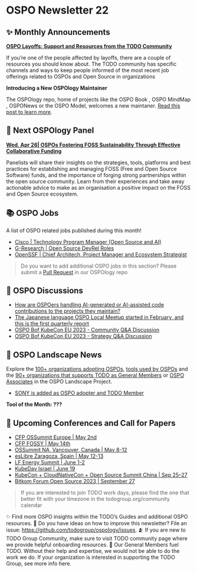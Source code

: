 # OSPO Newsletter 22


## ✨ Monthly Announcements 

**[OSPO Layoffs: Support and Resources from the TODO Community](https://todogroup.org/blog/ospo-layoffs-todo-support/)**

If you’re one of the people affected by layoffs, there are a couple of resources you should know about. The TODO community has specific channels and ways to keep people informed of the most recent job offerings related to OSPOs and Open Source in organizations

**Introducing a New OSPOlogy Maintainer**

The OSPOlogy repo, home of projects like the OSPO Book , OSPO MindMap , OSPONews or the OSPO Model, welcomes a new maintaner. [Read this post to learn more](https://todogroup.org/blog/ospology-maintainers/).

## 🍿 Next OSPOlogy Panel

**[Wed, Apr 26| OSPOs Fostering FOSS Sustainability Through Effective Collaborative Funding](https://community.linuxfoundation.org/events/details/lfhq-todo-group-ospology-presents-ospos-fostering-foss-sustainability-through-effective-collaborative-funding/)**

Panelists will share their insights on the strategies, tools, platforms and best practices for establishing and managing FOSS (Free and Open Source Software) funds, and the importance of forging strong partnerships within the open source community. Learn from their experiences and take away actionable advice to make as an organisation a positive impact on the FOSS and Open Source ecosystem.

## 📚 OSPO Jobs

A list of OSPO related jobs published during this month!

- [Cisco | Technology Program Manager (Open Source and AI)](https://jobs.cisco.com/jobs/ProjectDetail/Emerging-Technology-Program-Manager-Open-Source-and-Responsible-AI/1400922)
- [G-Research | Open Source DevRel Roles](https://opensource.gresearch.co.uk/)
- [OpenSSF | Chief Architech, Project Manager and Ecosystem Strategist](https://twitter.com/theopenssf/status/1638924625022156803)

> Do you want to add additional OSPO jobs in this section? Please submit a [Pull Request](https://github.com/todogroup/ospology/tree/main/newsletter#how-to-contribute-to-osponews) in our OSPOlogy repo

## 🙋 OSPO Discussions

- [How are OSPOers handling AI-generated or AI-assisted code contributions to the projects they maintain?](https://github.com/todogroup/ospology/discussions/290)
- [The Japanese language OSPO Local Meetup started in February, and this is the first quarterly report](https://github.com/todogroup/ospology/discussions/293)
- [OSPO Bof KubeCon EU 2023 - Community Q&A Discussion](https://github.com/todogroup/ospology/discussions/302)
- [OSPO Bof KubeCon EU 2023 - Strategy Q&A Discussion](https://github.com/todogroup/ospology/discussions/301)

## 📩 OSPO Landscape News

Explore the [100+ organizations adopting OSPOs](https://landscape.todogroup.org/card-mode?category=ospo-ad-pter&grouping=category), 
[tools used by OSPOs](https://landscape.todogroup.org/card-mode?category=ospo-tools&grouping=category) 
and the [90+ organizations that supports TODO as General Members](https://landscape.todogroup.org/card-mode?category=todo-group-member&grouping=category) 
or [OSPO Associates](https://landscape.todogroup.org/card-mode?category=ospo-associate&grouping=category) in the OSPO Landscape Project. 

- [SONY is added as OSPO adopter and TODO Member](https://github.com/todogroup/ospolandscape/pull/169)

**Tool of the Month: ???**

## 📎 Upcoming Conferences and Call for Papers

* [CFP OSSummit Europe | May 2nd](https://events.linuxfoundation.org/open-source-summit-europe/program/cfp/)
* [CFP FOSSY | May 14th](https://2023.fossy.us/call-for-proposals/)
* [OSSummit NA, Vancouver, Canada | May 8-12](https://events.linuxfoundation.org/open-source-summit-north-america/)
* [esLibre Zaragoza, Spain | May 12-13](https://eslib.re/2023/)
* [LF Energy Summit | June 1-2](https://events.linuxfoundation.org/lfenergysummit/register/)
* [KubeDay Israel | June 19](https://events.linuxfoundation.org/kubeday-israel/register/)
* [KubeCon + CloudNativeCon + Open Source Summit China | Sep 25–27](https://www.lfasiallc.com/kubecon-cloudnativecon-open-source-summit-china/)
* [Bitkom Forum Open Source 2023 | September 27](https://www.bitkom.org/bfoss23)

> If you are interested to join TODO work days, please find the one that better fit with your timezone in the todogroup.org/community calendar

✨ Find more OSPO insights within the TODO’s Guides and additional OSPO resources.
🧐 Do you have ideas on how to improve this newsletter? File an issue: https://github.com/todogroup/ospology/issues.
🫂 If you are new to TODO Group Community, make sure to visit TODO community page where we provide helpful onboarding resources.
💚 Our General Members fuel TODO. Without their help and expertise, we would not be able to do the work we do. If your organization is interested in supporting the TODO Group, see more info here.
